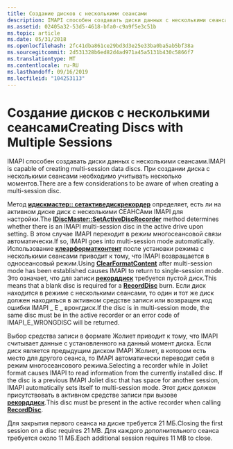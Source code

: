 ```yaml
---
title: Создание дисков с несколькими сеансами
description: IMAPI способен создавать диски данных с несколькими сеансами. При создании диска с несколькими сеансами необходимо учитывать несколько моментов.
ms.assetid: 02405a32-53d5-4618-bfa0-c9a9f5e3c51b
ms.topic: article
ms.date: 05/31/2018
ms.openlocfilehash: 2fc41dba861ce29bd3d3e25e33ba0ba5ab5bf38a
ms.sourcegitcommit: 2d531328b6ed82d4ad971a45a5131b430c5866f7
ms.translationtype: MT
ms.contentlocale: ru-RU
ms.lasthandoff: 09/16/2019
ms.locfileid: "104253113"
---
```

# <a name="creating-discs-with-multiple-sessions"></a><span data-ttu-id="e02bf-104">Создание дисков с несколькими сеансами</span><span class="sxs-lookup"><span data-stu-id="e02bf-104">Creating Discs with Multiple Sessions</span></span>

<span data-ttu-id="e02bf-105">IMAPI способен создавать диски данных с несколькими сеансами.</span><span class="sxs-lookup"><span data-stu-id="e02bf-105">IMAPI is capable of creating multi-session data discs.</span></span> <span data-ttu-id="e02bf-106">При создании диска с несколькими сеансами необходимо учитывать несколько моментов.</span><span class="sxs-lookup"><span data-stu-id="e02bf-106">There are a few considerations to be aware of when creating a multi-session disc.</span></span>

<span data-ttu-id="e02bf-107">Метод [**идискмастер:: сетактиведискрекордер**](/windows/desktop/api/Imapi/nf-imapi-idiscmaster-setactivediscrecorder) определяет, есть ли на активном диске диск с несколькими СЕАНСАми IMAPI для настройки.</span><span class="sxs-lookup"><span data-stu-id="e02bf-107">The [**IDiscMaster::SetActiveDiscRecorder**](/windows/desktop/api/Imapi/nf-imapi-idiscmaster-setactivediscrecorder) method determines whether there is an IMAPI multi-session disc in the active drive upon setting.</span></span> <span data-ttu-id="e02bf-108">В этом случае IMAPI переходит в режим многосеансовой связи автоматически.</span><span class="sxs-lookup"><span data-stu-id="e02bf-108">If so, IMAPI goes into multi-session mode automatically.</span></span> <span data-ttu-id="e02bf-109">Использование [**клеарформатконтент**](/windows/desktop/api/Imapi/nf-imapi-idiscmaster-clearformatcontent) после установки режима с несколькими сеансами приводит к тому, что IMAPI возвращается в односеансовый режим.</span><span class="sxs-lookup"><span data-stu-id="e02bf-109">Using [**ClearFormatContent**](/windows/desktop/api/Imapi/nf-imapi-idiscmaster-clearformatcontent) after multi-session mode has been established causes IMAPI to return to single-session mode.</span></span> <span data-ttu-id="e02bf-110">Это означает, что для записи [**рекорддиск**](/windows/desktop/api/Imapi/nf-imapi-idiscmaster-recorddisc) требуется пустой диск.</span><span class="sxs-lookup"><span data-stu-id="e02bf-110">This means that a blank disc is required for a [**RecordDisc**](/windows/desktop/api/Imapi/nf-imapi-idiscmaster-recorddisc) burn.</span></span> <span data-ttu-id="e02bf-111">Если диск находится в режиме с несколькими сеансами, то один и тот же диск должен находиться в активном средстве записи или возвращен код ошибки IMAPI \_ E \_ вронгдиск.</span><span class="sxs-lookup"><span data-stu-id="e02bf-111">If the disc is in multi-session mode, the same disc must be in the active recorder or an error code of IMAPI\_E\_WRONGDISC will be returned.</span></span>

<span data-ttu-id="e02bf-112">Выбор средства записи в формате Жолиет приводит к тому, что IMAPI считывает данные с установленного на данный момент диска. Если диск является предыдущим диском IMAPI Жолиет, в котором есть место для другого сеанса, то IMAPI автоматически переводит себя в режим многосеансового режима.</span><span class="sxs-lookup"><span data-stu-id="e02bf-112">Selecting a recorder while in Joliet format causes IMAPI to read information from the currently installed disc. If the disc is a previous IMAPI Joliet disc that has space for another session, IMAPI automatically sets itself to multi-session mode.</span></span> <span data-ttu-id="e02bf-113">Этот диск должен присутствовать в активном средстве записи при вызове [**рекорддиск**](/windows/desktop/api/Imapi/nf-imapi-idiscmaster-recorddisc).</span><span class="sxs-lookup"><span data-stu-id="e02bf-113">This disc must be present in the active recorder when calling [**RecordDisc**](/windows/desktop/api/Imapi/nf-imapi-idiscmaster-recorddisc).</span></span>

<span data-ttu-id="e02bf-114">Для закрытия первого сеанса на диске требуется 21 МБ.</span><span class="sxs-lookup"><span data-stu-id="e02bf-114">Closing the first session on a disc requires 21 MB.</span></span> <span data-ttu-id="e02bf-115">Для каждого дополнительного сеанса требуется около 11 МБ.</span><span class="sxs-lookup"><span data-stu-id="e02bf-115">Each additional session requires 11 MB to close.</span></span>

 

 




